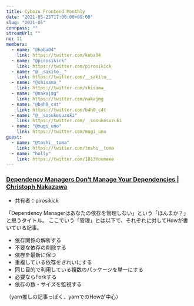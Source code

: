 ```yaml
---
title: Cybozu Frontend Monthly
date: "2021-05-25T17:00:00+09:00"
slug: "2021-05"
connpass: ""
streamUrl: ""
no: 11
members:
  - name: "@koba04"
    link: https://twitter.com/koba04
  - name: "@pirosikick"
    link: https://twitter.com/pirosikick
  - name: "@__sakito__"
    link: https://twitter.com/__sakito__
  - name: "@shisama_"
    link: https://twitter.com/shisama_
  - name: "@nakajmg"
    link: https://twitter.com/nakajmg
  - name: "@b4h0_c4t"
    link: https://twitter.com/b4h0_c4t
  - name: "@__sosukesuzuki"
    link: https://twitter.com/__sosukesuzuki
  - name: "@mugi_uno"
    link: https://twitter.com/mugi_uno
guest:
  - name: "@toshi__toma"
    link: https://twitter.com/toshi__toma
  - name: "holly"
    link: https://twitter.com/1013Youmeee
---
```


### [Dependency Managers Don’t Manage Your Dependencies | Christoph Nakazawa](https://cpojer.net/posts/dependency-managers-dont-manage-your-dependencies)

- 共有者：pirosikick

「Dependency Managerはあなたの依存を管理しない」という「ほんまか？」と思うタイトル。
ここでいう「管理」とは以下で、それぞれに対してHowが書いている記事。

- 依存関係の解析する
- 不要な依存の削除する
- 依存を最新に保つ
- 重複している依存をきれいにする
- 同じ目的で利用している複数のパッケージを単一にする
- 必要ならForkする
- 依存の数・サイズを監視する

（yarn推しの記事っぽく、yarnでのHowが中心）
